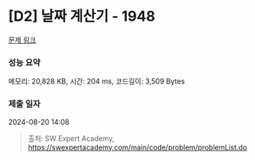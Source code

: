 # [D2] 날짜 계산기 - 1948 

[문제 링크](https://swexpertacademy.com/main/code/problem/problemDetail.do?contestProbId=AV5PnnU6AOsDFAUq) 

### 성능 요약

메모리: 20,828 KB, 시간: 204 ms, 코드길이: 3,509 Bytes

### 제출 일자

2024-08-20 14:08



> 출처: SW Expert Academy, https://swexpertacademy.com/main/code/problem/problemList.do